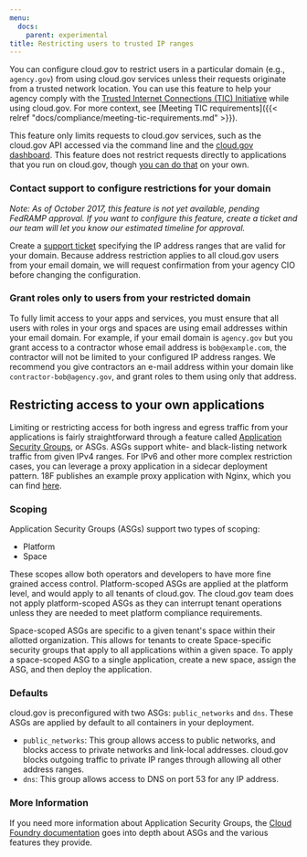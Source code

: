 ```yaml
---
menu:
  docs:
    parent: experimental
title: Restricting users to trusted IP ranges
---
```


You can configure cloud.gov to restrict users in a particular domain (e.g., `agency.gov`) from using cloud.gov services unless their requests originate from a trusted network location. You can use this feature to help your agency comply with the [Trusted Internet Connections (TIC) Initiative](https://www.dhs.gov/trusted-internet-connections) while using cloud.gov. For more context, see [Meeting TIC requirements]({{< relref "docs/compliance/meeting-tic-requirements.md" >}}).

This feature only limits requests to cloud.gov services, such as the cloud.gov API accessed via the command line and the [cloud.gov dashboard](https://dashboard.fr.cloud.gov). This feature does not restrict requests directly to applications that you run on cloud.gov, though [you can do that](#restricting-access-to-your-own-applications) on your own.

### Contact support to configure restrictions for your domain

_Note: As of October 2017, this feature is not yet available, pending FedRAMP approval. If you want to configure this feature, create a ticket and our team will let you know our estimated timeline for approval._

Create a [support ticket](mailto:cloud-gov-support@gsa.gov?body=Email%20domain%3A%0A%0AEgress%20IP%20ranges%3A%0A%0AAgency%20CIO%3A%0A) specifying the IP address ranges that are valid for your domain. Because address restriction applies to all cloud.gov users from your email domain, we will request confirmation from your agency CIO before changing the configuration.

### Grant roles only to users from your restricted domain
To fully limit access to your apps and services, you must ensure that all users with roles in your orgs and spaces are using email addresses within your email domain. For example, if your email domain is `agency.gov` but you grant access to a contractor whose email address is `bob@example.com`, the contractor will not be limited to your configured IP address ranges. We recommend you give contractors an e-mail address within your domain like `contractor-bob@agency.gov`, and grant roles to them using only that address.

## Restricting access to your own applications

Limiting or restricting access for both ingress and egress traffic from your applications is fairly straightforward through a feature called [Application Security Groups](https://docs.cloudfoundry.org/concepts/asg.html), or ASGs. ASGs support white- and black-listing network traffic from given IPv4 ranges. For IPv6 and other more complex restriction cases, you can leverage a proxy application in a sidecar deployment pattern. 18F publishes an example proxy application with Nginx, which you can find [here](https://github.com/18f/boardproxy).

### Scoping

Application Security Groups (ASGs) support two types of scoping:

* Platform
* Space

These scopes allow both operators and developers to have more fine grained access control. Platform-scoped ASGs are applied at the platform level, and would apply to all tenants of cloud.gov. The cloud.gov team does not apply platform-scoped ASGs as they can interrupt tenant operations unless they are needed to meet platform compliance requirements.

Space-scoped ASGs are specific to a given tenant's space within their allotted organization. This allows for tenants to create Space-specific security groups that apply to all applications within a given space. To apply a space-scoped ASG to a single application, create a new space, assign the ASG, and then deploy the application.

### Defaults

cloud.gov is preconfigured with two ASGs: `public_networks` and `dns`. These ASGs are applied by default to all containers in your deployment.

* `public_networks`: This group allows access to public networks, and blocks access to private networks and link-local addresses. cloud.gov blocks outgoing traffic to private IP ranges through allowing all other address ranges.
* `dns`: This group allows access to DNS on port 53 for any IP address.

### More Information

If you need more information about Application Security Groups, the [Cloud Foundry documentation](https://docs.cloudfoundry.org/concepts/asg.html) goes into depth about ASGs and the various features they provide.